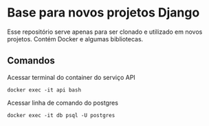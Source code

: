 # Base para novos projetos Django
Esse repositório serve apenas para ser clonado e utilizado em novos projetos.
Contém Docker e algumas bibliotecas.

## Comandos

Acessar terminal do container do serviço API
```
docker exec -it api bash
```

Acessar linha de comando do postgres
```
docker exec -it db psql -U postgres
```
